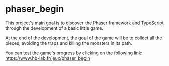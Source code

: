 # phaser_begin
This project's main goal is to discover the Phaser framework and TypeScript through the development of a basic little game.

At the end of the development, the goal of the game will be to collect all the pieces, avoiding the traps and killing the monsters in its path.

You can test the game's progress by clicking on the following link: https://www.hb-lab.fr/jeux/phaser_begin 
